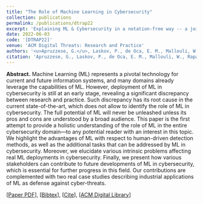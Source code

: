 ```yaml
---
title: "The Role of Machine Learning in Cybersecurity"
collection: publications
permalink: /publications/dtrap22
excerpt: 'Explaining ML & Cybersecurity in a notation-free way -- a joint effort involving Researchers, Practitioners and Regulatory Bodies.'
date: 2022-06-03
code: '[DTRAP22]'
venue: 'ACM Digital Threats: Research and Practice'
authors: '<u>Apruzzese, G.</u>, Laskov, P., de Oca, E. M., Mallouli, W., Rapa, L. B., Grammatopoulos, A. V., & Franco, F. D.'
citation: 'Apruzzese, G., Laskov, P., de Oca, E. M., Mallouli, W., Rapa, L. B., Grammatopoulos, A. V., & Franco, F. D. (2022). "The Role of Machine Learning in Cybersecurity." <i> ACM Digital Threats: Research and Practice</i>.'
---
```

<b>Abstract.</b> Machine Learning (ML) represents a pivotal technology for current and future information systems, and many domains already leverage the capabilities of ML. However, deployment of ML in cybersecurity is still at an early stage, revealing a significant discrepancy between research and practice. Such discrepancy has its root cause in the current state-of-the-art, which does not allow to identify the role of ML in cybersecurity. The full potential of ML will never be unleashed unless its pros and cons are understood by a broad audience.
This paper is the first attempt to provide a holistic understanding of the role of ML in the entire cybersecurity domain—to any potential reader with an interest in this topic. We highlight the advantages of ML with respect to human-driven detection methods, as well as the additional tasks that can be addressed by ML in cybersecurity. Moreover, we elucidate various intrinsic problems affecting real ML deployments in cybersecurity. Finally, we present how various stakeholders can contribute to future developments of ML in cybersecurity, which is essential for further progress in this field. Our contributions are complemented with two real case studies describing industrial applications of ML as defense against cyber-threats.

[[Paper PDF](https://gioapru.github.io/files/papers/dtrap22/dtrap22.pdf)], [[Bibtex](https://gioapru.github.io/files/papers/dtrap22/dtrap22.bib)], [[Cite](https://gioapru.github.io/files/papers/dtrap22/dtrap22_cite.html)], [[ACM Digital Library](https://dl.acm.org/doi/abs/10.1145/3545574)]